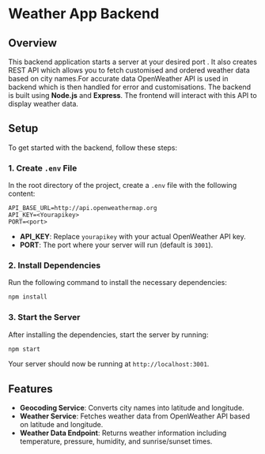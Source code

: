 # Weather App Backend

## Overview

This backend application starts a server at your desired port . It also creates REST API which allows you to fetch customised and ordered weather data based on city names.For accurate data OpenWeather API is used in backend which is then handled for error and customisations. The backend is built using **Node.js** and **Express**. The frontend will interact with this API to display weather data.

## Setup

To get started with the backend, follow these steps:

<!-- ### 1. Clone the Repository

```bash
git clone https://github.com/yourusername/weather-backend.git
cd weather-backend
``` -->

### 1. Create `.env` File

In the root directory of the project, create a `.env` file with the following content:

```
API_BASE_URL=http://api.openweathermap.org
API_KEY=<Yourapikey>
PORT=<port>
```

- **API_KEY**: Replace `yourapikey` with your actual OpenWeather API key.
- **PORT**: The port where your server will run (default is `3001`).

### 2. Install Dependencies

Run the following command to install the necessary dependencies:

```bash
npm install
```

### 3. Start the Server

After installing the dependencies, start the server by running:

```bash
npm start
```

Your server should now be running at `http://localhost:3001`.

## Features

- **Geocoding Service**: Converts city names into latitude and longitude.
- **Weather Service**: Fetches weather data from OpenWeather API based on latitude and longitude.
- **Weather Data Endpoint**: Returns weather information including temperature, pressure, humidity, and sunrise/sunset times.



